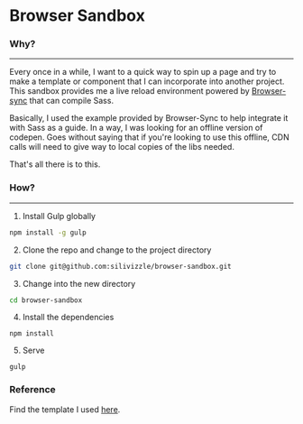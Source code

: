 # Browser Sandbox

### Why?
---
Every once in a while, I want to a quick way to spin up a page and try to make a template or component that I can incorporate into another project. This sandbox provides me a live reload environment powered by [Browser-sync](https://www.browsersync.io/) that can compile Sass.

Basically, I used the example provided by Browser-Sync to help integrate it with Sass as a guide. In a way, I was looking for an offline version of codepen. Goes without saying that if you're looking to use this offline, CDN calls will need to give way to local copies of the libs needed.

That's all there is to this.

### How?
---

1. Install Gulp globally
```sh
npm install -g gulp
```

2. Clone the repo and change to the project directory
```sh
git clone git@github.com:silivizzle/browser-sandbox.git
```

3. Change into the new directory
```sh
cd browser-sandbox
```

4. Install the dependencies
```
npm install
```

5. Serve
```
gulp
```

### Reference
Find the template I used [here](https://www.browsersync.io/docs/gulp#gulp-sass-css).